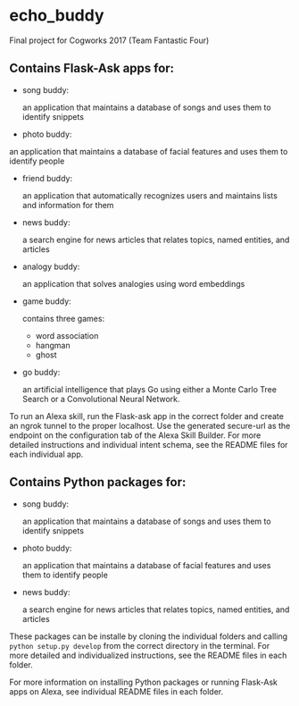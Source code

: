 # echo_buddy
Final project for Cogworks 2017 (Team Fantastic Four)

## Contains Flask-Ask apps for:

* song buddy:

    an application that maintains a database of songs and uses them to identify snippets

* photo buddy:

an application that maintains a database of facial features and uses them to identify people

* friend buddy:

    an application that automatically recognizes users and maintains lists and information for them 
    
* news buddy:

    a search engine for news articles that relates topics, named entities, and articles
    
* analogy buddy:

    an application that solves analogies using word embeddings
    
 
* game buddy:

    contains three games:
    * word association
    * hangman
    * ghost
    
* go buddy:
    
    an artificial intelligence that plays Go using either a Monte Carlo Tree Search or a Convolutional Neural Network.


    
 To run an Alexa skill, run the Flask-ask app in the correct folder and create an ngrok tunnel to the proper localhost. Use the generated secure-url as the endpoint on the configuration tab of the Alexa Skill Builder. For more detailed instructions and individual intent schema, see the README files for each individual app.
        
 ## Contains Python packages for:
 
 * song buddy:

    an application that maintains a database of songs and uses them to identify snippets
    
* photo buddy:

    an application that maintains a database of facial features and uses them to identify people
    
* news buddy:

    a search engine for news articles that relates topics, named entities, and articles
    
    
 These packages can be installe by cloning the individual folders and calling `python setup.py develop` from the correct directory in the terminal. For more detailed and individualized instructions, see the README files in each folder.
    
For more information on installing Python packages or running Flask-Ask apps on Alexa, see individual README files in each folder.
